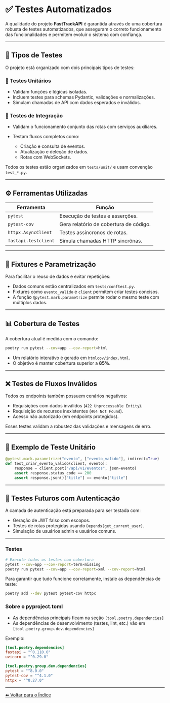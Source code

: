 # ✅ Testes Automatizados

A qualidade do projeto **FastTrackAPI** é garantida através de uma cobertura robusta de testes automatizados, que asseguram o correto funcionamento das funcionalidades e permitem evoluir o sistema com confiança.

---

## 🧪 Tipos de Testes

O projeto está organizado com dois principais tipos de testes:

### 🔹 Testes Unitários

* Validam funções e lógicas isoladas.
* Incluem testes para schemas Pydantic, validações e normalizações.
* Simulam chamadas de API com dados esperados e inválidos.

### 🔸 Testes de Integração

* Validam o funcionamento conjunto das rotas com serviços auxiliares.
* Testam fluxos completos como:

  * Criação e consulta de eventos.
  * Atualização e deleção de dados.
  * Rotas com WebSockets.

Todos os testes estão organizados em `tests/unit/` e usam convenção `test_*.py`.

---

## ⚙️ Ferramentas Utilizadas

| Ferramenta           | Função                                 |
| -------------------- | -------------------------------------- |
| `pytest`             | Execução de testes e asserções.        |
| `pytest-cov`         | Gera relatório de cobertura de código. |
| `httpx.AsyncClient`  | Testes assíncronos de rotas.           |
| `fastapi.testclient` | Simula chamadas HTTP sincrônas.        |

---

## 🔁 Fixtures e Parametrização

Para facilitar o reuso de dados e evitar repetições:

* Dados comuns estão centralizados em `tests/conftest.py`.
* Fixtures como `evento_valido` e `client` permitem criar testes concisos.
* A função `@pytest.mark.parametrize` permite rodar o mesmo teste com múltiplos dados.

---

## 📊 Cobertura de Testes

A cobertura atual é medida com o comando:

```bash
poetry run pytest --cov=app --cov-report=html
```

* Um relatório interativo é gerado em `htmlcov/index.html`.
* O objetivo é manter cobertura superior a **85%**.

---

## ❌ Testes de Fluxos Inválidos

Todos os endpoints também possuem cenários negativos:

* Requisições com dados inválidos (`422 Unprocessable Entity`).
* Requisição de recursos inexistentes (`404 Not Found`).
* Acesso não autorizado (em endpoints protegidos).

Esses testes validam a robustez das validações e mensagens de erro.

---

## 🧰 Exemplo de Teste Unitário

```python
@pytest.mark.parametrize("evento", ["evento_valido"], indirect=True)
def test_criar_evento_valido(client, evento):
    response = client.post("/api/v1/eventos", json=evento)
    assert response.status_code == 200
    assert response.json()["title"] == evento["title"]
```

---

## 🔐 Testes Futuros com Autenticação

A camada de autenticação está preparada para ser testada com:

* Geração de JWT falso com escopos.
* Testes de rotas protegidas usando `Depends(get_current_user)`.
* Simulação de usuários admin e usuários comuns.

---

### Testes

```bash
# Execute todos os testes com cobertura
pytest --cov=app --cov-report=term-missing
poetry run pytest --cov=app --cov-report=xml --cov-report=html
```

Para garantir que tudo funcione corretamente, instale as dependências de teste:

```bash
poetry add --dev pytest pytest-cov httpx
```

### Sobre o pyproject.toml

- As dependências principais ficam na seção `[tool.poetry.dependencies]`
- As dependências de desenvolvimento (testes, lint, etc.) vão em `[tool.poetry.group.dev.dependencies]`

Exemplo:
```toml
[tool.poetry.dependencies]
fastapi = "^0.110.0"
uvicorn = "^0.29.0"

[tool.poetry.group.dev.dependencies]
pytest = "^8.0.0"
pytest-cov = "^4.1.0"
httpx = "^0.27.0"
```

---

[⬅ Voltar para o Índice](../README.md)
